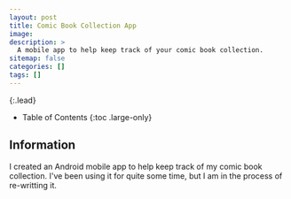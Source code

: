 ```yaml
---
layout: post
title: Comic Book Collection App
image: 
description: >
  A mobile app to help keep track of your comic book collection.
sitemap: false
categories: []
tags: []
---
```


{:.lead}

- Table of Contents
{:toc .large-only}

## Information

I created an Android mobile app to help keep track of my comic book collection.  I've been using it for quite some time, but I am in the process of re-writting it.
 